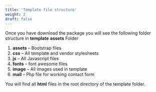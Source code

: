 ```yaml
---
title: 'Template file structure'
weight: 2
draft: false
---
```

Once you have download the package you will see the following folder structure in **template** **assets** Folder

1. **assets** – Bootstrap files
2. **css** – All template and vendor stylesheets
3. **js** – All Javascript files
4. **fonts** – font awesome files
5. **image** – All images used in template
6. **mail** – Php file for working contact form

You will find all **html** files in the root directory of the template folder.